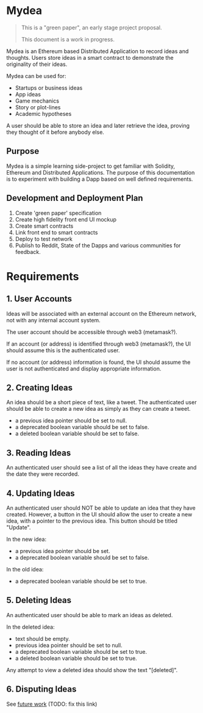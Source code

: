 # Mydea

> This is a "green paper", an early stage project proposal.
>
> This document is a work in progress.

Mydea is an Ethereum based Distributed Application to record ideas and thoughts.
Users store ideas in a smart contract to demonstrate the originality of their ideas.

Mydea can be used for:

- Startups or business ideas
- App ideas
- Game mechanics
- Story or plot-lines
- Academic hypotheses

A user should be able to store an idea and later retrieve the idea, proving they thought of it before anybody else.

## Purpose

Mydea is a simple learning side-project to get familiar with Solidity, Ethereum and Distributed Applications.
The purpose of this documentation is to experiment with building a Dapp based on well defined requirements.

## Development and Deployment Plan

1. Create 'green paper' specification
2. Create high fidelity front end UI mockup
3. Create smart contracts
4. Link front end to smart contracts
5. Deploy to test network
6. Publish to Reddit, State of the Dapps and various communities for feedback.

# Requirements

## 1. User Accounts

Ideas will be associated with an external account on the Ethereum network, not with any internal account system.

The user account should be accessible through web3 (metamask?).

If an account (or address) is identified through web3 (metamask?), the UI should assume this is the authenticated user.

If no account (or address) information is found, the UI should assume the user is not authenticated and display appropriate information.

## 2. Creating Ideas

An idea should be a short piece of text, like a tweet. The authenticated user should be able to create a new idea as simply as they can create a tweet.

- a previous idea pointer should be set to null.
- a deprecated boolean variable should be set to false.
- a deleted boolean variable should be set to false.

## 3. Reading Ideas

An authenticated user should see a list of all the ideas they have create and the date they were recorded.

## 4. Updating Ideas

An authenticated user should NOT be able to update an idea that they have created.
However, a button in the UI should allow the user to create a new idea, with a pointer to the previous idea. This button should be titled "Update".

In the new idea:
- a previous idea pointer should be set.
- a deprecated boolean variable should be set to false.

In the old idea:
- a deprecated boolean variable should be set to true.

## 5. Deleting Ideas

An authenticated user should be able to mark an ideas as deleted.

In the deleted idea:
- text should be empty.
- previous idea pointer should be set to null.
- a deprecated boolean variable should be set to true.
- a deleted boolean variable should be set to true.

Any attempt to view a deleted idea should show the text "[deleted]".

## 6. Disputing Ideas
See [future work](/future.md) (TODO: fix this link)
